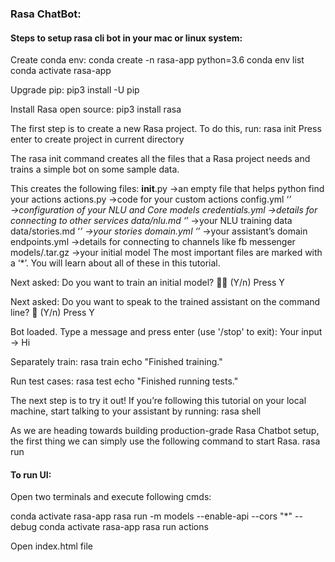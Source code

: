 ### Rasa ChatBot:

#### Steps to setup rasa cli bot in your mac or linux system:

Create conda env:
conda create -n rasa-app python=3.6
conda env list
conda activate rasa-app

Upgrade pip:
pip3 install -U pip

Install Rasa open source:
pip3 install rasa

The first step is to create a new Rasa project. To do this, run:
rasa init
Press enter to create project in current directory

The rasa init command creates all the files that a Rasa project needs and trains a simple bot on some sample data.

This creates the following files:
__init__.py →an empty file that helps python find your actions
actions.py →code for your custom actions
config.yml ‘*’ →configuration of your NLU and Core models
credentials.yml →details for connecting to other services
data/nlu.md ‘*’ →your NLU training data
data/stories.md ‘*’ →your stories
domain.yml ‘*’ →your assistant’s domain
endpoints.yml →details for connecting to channels like fb messenger
models/<timestamp>.tar.gz →your initial model
The most important files are marked with a ‘*’. You will learn about all of these in this tutorial.

Next asked:
Do you want to train an initial model? 💪🏽 (Y/n)       Press Y

Next asked:
Do you want to speak to the trained assistant on the command line? 🤖 (Y/n) Press Y

Bot loaded. Type a message and press enter (use '/stop' to exit): 
Your input -> Hi

Separately train:
rasa train
echo "Finished training."

Run test cases:
rasa test
echo "Finished running tests."

The next step is to try it out! If you’re following this tutorial on your local machine, start talking to your assistant by running:
rasa shell

As we are heading towards building production-grade Rasa Chatbot setup, the first thing we can simply use the following command to start Rasa.
rasa run


#### To run UI:

Open two terminals and execute following cmds:

conda activate rasa-app
rasa run -m models --enable-api --cors "*" --debug
conda activate rasa-app
rasa run actions

Open index.html file


